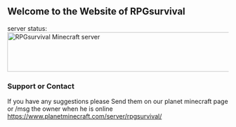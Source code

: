 ## Welcome to the Website of RPGsurvival

server status:
<a href="https://minecraftservers.org/server/610861" target="_blank"><img src="https://status.minecraftservers.org/classic/610861.png" alt="RPGsurvival Minecraft server" width="540" height="90" /></a>


### Support or Contact

If you have any suggestions please Send them on our planet minecraft page or /msg the owner when he is online
https://www.planetminecraft.com/server/rpgsurvival/

